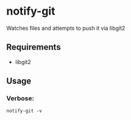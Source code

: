# notify-git

Watches files and attempts to push it via libgit2

## Requirements

- libgit2

## Usage

### Verbose:

    notify-git -v
    
### 
